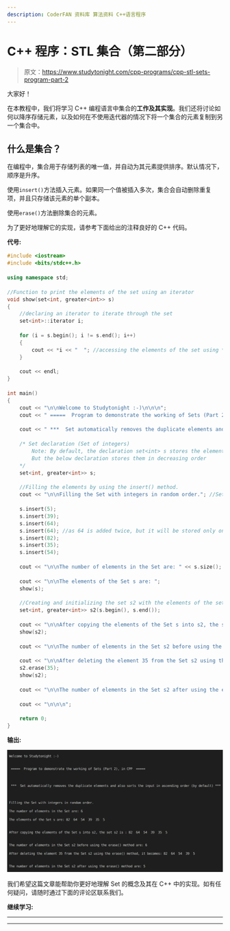 ```yaml
---
description: CoderFAN 资料库 算法资料 C++语言程序
---
```


# C++ 程序：STL 集合（第二部分）

> 原文：<https://www.studytonight.com/cpp-programs/cpp-stl-sets-program-part-2>

大家好！

在本教程中，我们将学习 C++ 编程语言中集合的**工作及其实现**。我们还将讨论如何以降序存储元素，以及如何在不使用迭代器的情况下将一个集合的元素复制到另一个集合中。

## 什么是集合？

在编程中，集合用于存储列表的唯一值，并自动为其元素提供排序。默认情况下，顺序是升序。

使用`insert()`方法插入元素。如果同一个值被插入多次，集合会自动删除重复项，并且只存储该元素的单个副本。

使用`erase()`方法删除集合的元素。

为了更好地理解它的实现，请参考下面给出的注释良好的 C++ 代码。

**代号:**

```cpp
#include <iostream>
#include <bits/stdc++.h>

using namespace std;

//Function to print the elements of the set using an iterator
void show(set<int, greater<int>> s)
{
    //declaring an iterator to iterate through the set
    set<int>::iterator i;

    for (i = s.begin(); i != s.end(); i++)
    {
        cout << *i << "  "; //accessing the elements of the set using * as i stores the address to each element
    }

    cout << endl;
}

int main()
{
    cout << "\n\nWelcome to Studytonight :-)\n\n\n";
    cout << " =====  Program to demonstrate the working of Sets (Part 2), in CPP  ===== \n\n\n\n";

    cout << " ***  Set automatically removes the duplicate elements and also sorts the input in ascending order (by default) *** \n\n";

    /* Set declaration (Set of integers)
        Note: By default, the declaration set<int> s stores the elements in ascending order
        But the below declaration stores them in decreasing order
    */
    set<int, greater<int>> s;

    //Filling the elements by using the insert() method.
    cout << "\n\nFilling the Set with integers in random order."; //Set automatically stores them in order

    s.insert(5);
    s.insert(39);
    s.insert(64);
    s.insert(64); //as 64 is added twice, but it will be stored only once in the set
    s.insert(82);
    s.insert(35);
    s.insert(54);

    cout << "\n\nThe number of elements in the Set are: " << s.size();

    cout << "\n\nThe elements of the Set s are: ";
    show(s);

    //Creating and initializing the set s2 with the elements of the set s
    set<int, greater<int>> s2(s.begin(), s.end());

    cout << "\n\nAfter copying the elements of the Set s into s2, the set s2 is : ";
    show(s2);

    cout << "\n\nThe number of elements in the Set s2 before using the erase() method are: " << s2.size();

    cout << "\n\nAfter deleting the element 35 from the Set s2 using the erase() method, it becomes: ";
    s2.erase(35);
    show(s2);

    cout << "\n\nThe number of elements in the Set s2 after using the erase() method are: " << s2.size();

    cout << "\n\n\n";

    return 0;
} 
```

**输出:**

![C++ Set Part 2](img/8885e92699d89486e72027574b121ed5.png)

我们希望这篇文章能帮助你更好地理解 Set 的概念及其在 C++ 中的实现。如有任何疑问，请随时通过下面的评论区联系我们。

**继续学习:**

* * *

* * *